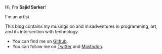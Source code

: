 <!--<img src="docs/assets/images/pp.jpg" alt="sajid" width="30%" />-->
Hi, I'm **Sajid Sarker**!

I'm an artist.

This blog contains my musings on and misadventures in programming, art, and its intersection with technology.

- You can find me on [Github](https://www.github.com/sajidsarker).
- You can follow me on [Twitter](https://www.twitter.com/sajidsarker) and <a rel="me" href="https://mastodon.social/@sajidsarker">Mastodon</a>.
